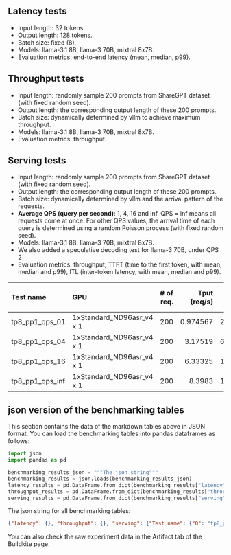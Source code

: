 
## Latency tests

- Input length: 32 tokens.
- Output length: 128 tokens.
- Batch size: fixed (8).
- Models: llama-3.1 8B, llama-3 70B, mixtral 8x7B.
- Evaluation metrics: end-to-end latency (mean, median, p99).

## Throughput tests

- Input length: randomly sample 200 prompts from ShareGPT dataset (with fixed random seed).
- Output length: the corresponding output length of these 200 prompts.
- Batch size: dynamically determined by vllm to achieve maximum throughput.
- Models: llama-3.1 8B, llama-3 70B, mixtral 8x7B.
- Evaluation metrics: throughput.

## Serving tests

- Input length: randomly sample 200 prompts from ShareGPT dataset (with fixed random seed).
- Output length: the corresponding output length of these 200 prompts.
- Batch size: dynamically determined by vllm and the arrival pattern of the requests.
- **Average QPS (query per second)**: 1, 4, 16 and inf. QPS = inf means all requests come at once. For other QPS values, the arrival time of each query is determined using a random Poisson process (with fixed random seed).
- Models: llama-3.1 8B, llama-3 70B, mixtral 8x7B.
- We also added a speculative decoding test for llama-3 70B, under QPS 2
- Evaluation metrics: throughput, TTFT (time to the first token, with mean, median and p99), ITL (inter-token latency, with mean, median and p99).

| Test name                                                          | GPU                       |   # of req. |   Tput (req/s) |   Output Tput (tok/s) |   Total Tput (tok/s) |   Mean TTFT (ms) |   Median TTFT (ms) |   P99 TTFT (ms) |   Mean TPOT (ms) |   Median TPOT (ms) |   P99 TPOT (ms) |   Mean ITL (ms) |   Median ITL (ms) |   P99 ITL (ms) |
|:-------------------------------------------------------------------|:--------------------------|------------:|---------------:|----------------------:|---------------------:|-----------------:|-------------------:|----------------:|-----------------:|-------------------:|----------------:|----------------:|------------------:|---------------:|
| tp8_pp1_qps_01  | 1xStandard_ND96asr_v4 x 1 |         200 |       0.974567 |               208.177 |              416.047 |          65.2578 |            56.3722 |        143.801  |          24.5644 |            24.5413 |         28.0336 |         24.4782 |           24.3097 |        42.9578 |
| tp8_pp1_qps_04  | 1xStandard_ND96asr_v4 x 1 |         200 |       3.17519  |               673.918 |             1351.17  |          50.3255 |            49.5001 |         67.5639 |          27.0833 |            27.3485 |         27.9128 |         27.1039 |           27.1927 |        29.63   |
| tp8_pp1_qps_16  | 1xStandard_ND96asr_v4 x 1 |         200 |       6.33325  |              1354.37  |             2705.22  |          59.5779 |            58.1    |        120.336  |          31.5751 |            31.6757 |         36.511  |         31.2547 |           30.4248 |        40.3428 |
| tp8_pp1_qps_inf | 1xStandard_ND96asr_v4 x 1 |         200 |       8.3983   |              1780.36  |             3571.67  |         360.361  |           349.846  |        450.379  |          39.0627 |            36.9731 |         75.7652 |         34.1889 |           35.0514 |        43.5951 |

## json version of the benchmarking tables

This section contains the data of the markdown tables above in JSON format.
You can load the benchmarking tables into pandas dataframes as follows:

```python
import json
import pandas as pd

benchmarking_results_json = """The json string"""
benchmarking_results = json.loads(benchmarking_results_json)
latency_results = pd.DataFrame.from_dict(benchmarking_results["latency"])
throughput_results = pd.DataFrame.from_dict(benchmarking_results["throughput"])
serving_results = pd.DataFrame.from_dict(benchmarking_results["serving"])
```

The json string for all benchmarking tables:

```json
{"latency": {}, "throughput": {}, "serving": {"Test name": {"0": "tp8_pp1_qps_inf", "1": "tp8_pp1_qps_16", "2": "tp8_pp1_qps_04", "3": "tp8_pp1_qps_01"}, "GPU": {"0": "Standard_ND96asr_v4 x 1", "1": "Standard_ND96asr_v4 x 1", "2": "Standard_ND96asr_v4 x 1", "3": "Standard_ND96asr_v4 x 1"}, "# of req.": {"0": 200, "1": 200, "2": 200, "3": 200}, "Tput (req/s)": {"0": 8.398304797910107, "1": 6.333249923861803, "2": 3.1751913448302957, "3": 0.9745666315653629}, "Output Tput (tok/s)": {"0": 1780.3566341089636, "1": 1354.3654962178466, "2": 673.9184869835061, "3": 208.17717816867716}, "Total Tput (tok/s)": {"0": 3571.6730559792, "1": 2705.21603872795, "2": 1351.170924879084, "3": 416.0473678484113}, "Mean TTFT (ms)": {"0": 360.36056903502185, "1": 59.57789878501217, "2": 50.32546663501307, "3": 65.25777634499718}, "Median TTFT (ms)": {"0": 349.84637349998593, "1": 58.10000099995705, "2": 49.50005649993727, "3": 56.37217849994158}, "P99 TTFT (ms)": {"0": 450.3786364301777, "1": 120.3358004201981, "2": 67.56385031015722, "3": 143.80068917976584}, "Mean TPOT (ms)": {"0": 39.06266014106353, "1": 31.575131005299614, "2": 27.083319078977674, "3": 24.564414268982127}, "Median TPOT (ms)": {"0": 36.973057458311075, "1": 31.675739874099968, "2": 27.348463269617604, "3": 24.541288629103175}, "P99 TPOT (ms)": {"0": 75.76524432244929, "1": 36.510955727119054, "2": 27.912823145449423, "3": 28.033566246584865}, "Mean ITL (ms)": {"0": 34.188907868808926, "1": 31.254736291848793, "2": 27.103891616876638, "3": 24.478183568764482}, "Median ITL (ms)": {"0": 35.05137500019373, "1": 30.424775500023316, "2": 27.19267299994499, "3": 24.309653000045728}, "P99 ITL (ms)": {"0": 43.595131400124956, "1": 40.34279973975571, "2": 29.629998059913305, "3": 42.95781370012719}}}
```

You can also check the raw experiment data in the Artifact tab of the Buildkite page.
